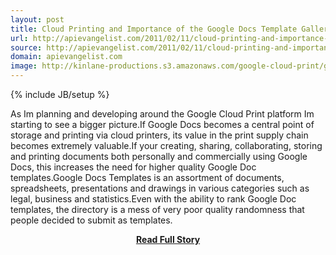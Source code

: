 ```yaml
---
layout: post
title: Cloud Printing and Importance of the Google Docs Template Gallery
url: http://apievangelist.com/2011/02/11/cloud-printing-and-importance-google-docs-template-gallery/
source: http://apievangelist.com/2011/02/11/cloud-printing-and-importance-google-docs-template-gallery/
domain: apievangelist.com
image: http://kinlane-productions.s3.amazonaws.com/google-cloud-print/google-docs-template-gallery-1.png
---
```

{% include JB/setup %}<p>As Im planning and developing around the Google Cloud Print platform Im starting to see a bigger picture.If Google Docs becomes a central point of storage and printing via cloud printers, its value in the print supply chain becomes extremely valuable.If your creating, sharing, collaborating, storing and printing documents both personally and commercially using Google Docs,  this increases the need for higher quality Google Doc templates.Google Docs Templates is an assortment of documents, spreadsheets, presentations and drawings in various categories such as legal, business and statistics.Even with the ability to rank Google Doc templates, the directory is a mess of very poor quality randomness that people decided to submit as templates.</p>
<center><p><a href="http://apievangelist.com/2011/02/11/cloud-printing-and-importance-google-docs-template-gallery/" style='padding:25px; font-sze:18px; font-weight: bold;'>Read Full Story</a></p></center>
